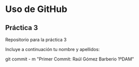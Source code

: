 # Uso de GitHub
## Práctica 3
Repositorio para la práctica 3

Incluye a continuación tu nombre y apellidos:

git commit - m "Primer Commit: Raúl Gómez Barberio 1ºDAM"

